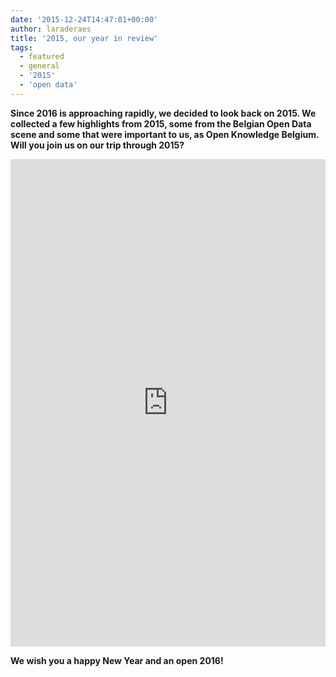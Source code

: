 ```yaml
---
date: '2015-12-24T14:47:01+00:00'
author: laraderaes
title: '2015, our year in review'
tags:
  - featured
  - general
  - '2015'
  - 'open data'
---
```


**Since 2016 is approaching rapidly, we decided to look back on 2015. We collected a few highlights from 2015, some from the Belgian Open Data scene and some that were important to us, as Open Knowledge Belgium. Will you join us on our trip through 2015?**

<iframe frameborder="0" height="780;" src="http://timemapper.okfnlabs.org/laraclaire_/open-knowledge-belgium-2015-review?embed=1" style="border: none;" width="100%"></iframe>

**We wish you a happy New Year and an open 2016!**
